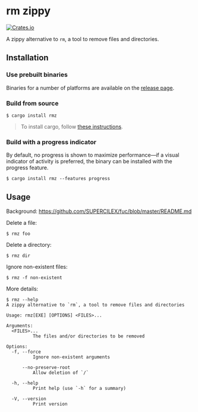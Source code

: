 # rm zippy

[![Crates.io](https://img.shields.io/crates/v/rmz)](https://crates.io/crates/rmz)

A zippy alternative to `rm`, a tool to remove files and directories.

## Installation

### Use prebuilt binaries

Binaries for a number of platforms are available on the
[release page](https://github.com/SUPERCILEX/fuc/releases/latest).

### Build from source

```console,ignore
$ cargo install rmz
```

> To install cargo, follow
> [these instructions](https://doc.rust-lang.org/cargo/getting-started/installation.html).

### Build with a progress indicator

By default, no progress is shown to maximize performance—if a visual indicator of activity is
preferred, the binary can be installed with the progress feature.

```console,ignore
$ cargo install rmz --features progress
```

## Usage

Background: https://github.com/SUPERCILEX/fuc/blob/master/README.md

Delete a file:

```console
$ rmz foo
```

Delete a directory:

```console
$ rmz dir
```

Ignore non-existent files:

```console
$ rmz -f non-existent
```

More details:

```console
$ rmz --help
A zippy alternative to `rm`, a tool to remove files and directories

Usage: rmz[EXE] [OPTIONS] <FILES>...

Arguments:
  <FILES>...
          The files and/or directories to be removed

Options:
  -f, --force
          Ignore non-existent arguments

      --no-preserve-root
          Allow deletion of `/`

  -h, --help
          Print help (use `-h` for a summary)

  -V, --version
          Print version

```
